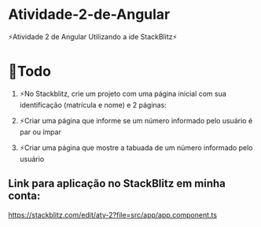 # Atividade-2-de-Angular
⚡Atividade 2 de Angular Utilizando a ide StackBlitz⚡

# 📝Todo


1. ⚡No Stackblitz, crie um projeto com uma página inicial com sua identificação (matrícula e nome) e 2 páginas:

2. ⚡Criar uma página que informe se um número informado pelo usuário é par ou ímpar

3. ⚡Criar uma página que mostre a tabuada de um número informado pelo usuário

## Link para aplicação no StackBlitz em minha conta:

https://stackblitz.com/edit/atv-2?file=src/app/app.component.ts
